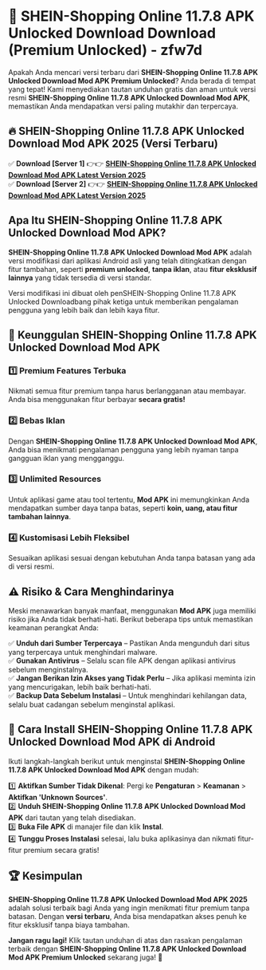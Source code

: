 # 🎯 SHEIN-Shopping Online 11.7.8 APK Unlocked Download  Download (Premium Unlocked) -  zfw7d

Apakah Anda mencari versi terbaru dari **SHEIN-Shopping Online 11.7.8 APK Unlocked Download Mod APK Premium Unlocked**? Anda berada di tempat yang tepat! Kami menyediakan tautan unduhan gratis dan aman untuk versi resmi **SHEIN-Shopping Online 11.7.8 APK Unlocked Download Mod APK**, memastikan Anda mendapatkan versi paling mutakhir dan terpercaya.

## 🔥 SHEIN-Shopping Online 11.7.8 APK Unlocked Download Mod APK 2025 (Versi Terbaru)

✅ **Download [Server 1]** 👉👉 [**SHEIN-Shopping Online 11.7.8 APK Unlocked Download Mod APK Latest Version 2025**](https://momento.my/?title=SHEIN-Shopping_Online_11.7.8_APK_Unlocked_Download)  
✅ **Download [Server 2]** 👉👉 [**SHEIN-Shopping Online 11.7.8 APK Unlocked Download Mod APK Latest Version 2025**](https://momento.my/?title=SHEIN-Shopping_Online_11.7.8_APK_Unlocked_Download)  

## Apa Itu SHEIN-Shopping Online 11.7.8 APK Unlocked Download Mod APK?

**SHEIN-Shopping Online 11.7.8 APK Unlocked Download Mod APK** adalah versi modifikasi dari aplikasi Android asli yang telah ditingkatkan dengan fitur tambahan, seperti **premium unlocked**, **tanpa iklan**, atau **fitur eksklusif lainnya** yang tidak tersedia di versi standar.

Versi modifikasi ini dibuat oleh penSHEIN-Shopping Online 11.7.8 APK Unlocked Downloadbang pihak ketiga untuk memberikan pengalaman pengguna yang lebih baik dan lebih kaya fitur.

## 🎯 Keunggulan SHEIN-Shopping Online 11.7.8 APK Unlocked Download Mod APK

### 1️⃣ Premium Features Terbuka
Nikmati semua fitur premium tanpa harus berlangganan atau membayar. Anda bisa menggunakan fitur berbayar **secara gratis!**

### 2️⃣ Bebas Iklan
Dengan **SHEIN-Shopping Online 11.7.8 APK Unlocked Download Mod APK**, Anda bisa menikmati pengalaman pengguna yang lebih nyaman tanpa gangguan iklan yang mengganggu.

### 3️⃣ Unlimited Resources
Untuk aplikasi game atau tool tertentu, **Mod APK** ini memungkinkan Anda mendapatkan sumber daya tanpa batas, seperti **koin, uang, atau fitur tambahan lainnya**.

### 4️⃣ Kustomisasi Lebih Fleksibel
Sesuaikan aplikasi sesuai dengan kebutuhan Anda tanpa batasan yang ada di versi resmi.

## ⚠️ Risiko & Cara Menghindarinya

Meski menawarkan banyak manfaat, menggunakan **Mod APK** juga memiliki risiko jika Anda tidak berhati-hati. Berikut beberapa tips untuk memastikan keamanan perangkat Anda:

✅ **Unduh dari Sumber Terpercaya** – Pastikan Anda mengunduh dari situs yang terpercaya untuk menghindari malware.  
✅ **Gunakan Antivirus** – Selalu scan file APK dengan aplikasi antivirus sebelum menginstalnya.  
✅ **Jangan Berikan Izin Akses yang Tidak Perlu** – Jika aplikasi meminta izin yang mencurigakan, lebih baik berhati-hati.  
✅ **Backup Data Sebelum Instalasi** – Untuk menghindari kehilangan data, selalu buat cadangan sebelum menginstal aplikasi.

## 📌 Cara Install SHEIN-Shopping Online 11.7.8 APK Unlocked Download Mod APK di Android

Ikuti langkah-langkah berikut untuk menginstal **SHEIN-Shopping Online 11.7.8 APK Unlocked Download Mod APK** dengan mudah:

1️⃣ **Aktifkan Sumber Tidak Dikenal**: Pergi ke **Pengaturan** > **Keamanan** > **Aktifkan 'Unknown Sources'**.  
2️⃣ **Unduh SHEIN-Shopping Online 11.7.8 APK Unlocked Download Mod APK** dari tautan yang telah disediakan.  
3️⃣ **Buka File APK** di manajer file dan klik **Instal**.  
4️⃣ **Tunggu Proses Instalasi** selesai, lalu buka aplikasinya dan nikmati fitur-fitur premium secara gratis!

## 🏆 Kesimpulan

**SHEIN-Shopping Online 11.7.8 APK Unlocked Download Mod APK 2025** adalah solusi terbaik bagi Anda yang ingin menikmati fitur premium tanpa batasan. Dengan **versi terbaru**, Anda bisa mendapatkan akses penuh ke fitur eksklusif tanpa biaya tambahan.

**Jangan ragu lagi!** Klik tautan unduhan di atas dan rasakan pengalaman terbaik dengan **SHEIN-Shopping Online 11.7.8 APK Unlocked Download Mod APK Premium Unlocked** sekarang juga! 🚀
